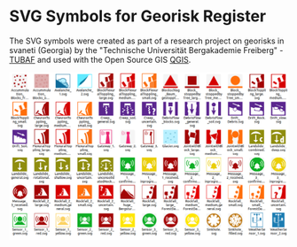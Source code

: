 SVG Symbols for Georisk Register
================================

The SVG symbols were created as part of a research project on georisks in svaneti (Georgia) by the "Technische Universität Bergakademie Freiberg" - [TUBAF](https://tu-freiberg.de/en) and used with the Open Source GIS [QGIS](https://qgis.org).

<img src="/symbols/georisk/swanrisk/en/overview_swanrisk_svg_icons.png?raw=true" width="700">

